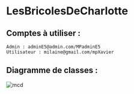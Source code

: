 # LesBricolesDeCharlotte

## Comptes à utiliser :

    Admin : adminE5@admin.com/MPadminE5
    Utilisateur : milaine@gmail.com/mpXavier
  
## Diagramme de classes :
![mcd](https://user-images.githubusercontent.com/114416410/231718855-59577498-fb4d-4c66-bc0a-8bd2e870ddb6.jpg)



